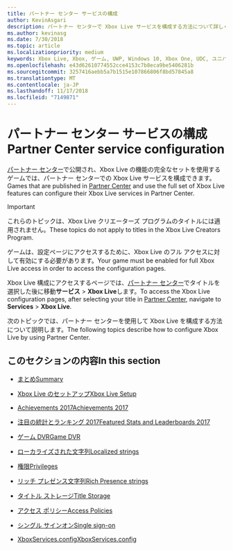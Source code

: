 ```yaml
---
title: パートナー センター サービスの構成
author: KevinAsgari
description: パートナー センターで Xbox Live サービスを構成する方法について詳しく説明するトピックへのリンクを示します。
ms.author: kevinasg
ms.date: 7/30/2018
ms.topic: article
ms.localizationpriority: medium
keywords: Xbox Live, Xbox, ゲーム, UWP, Windows 10, Xbox One, UDC, ユニバーサル デベロッパー センター
ms.openlocfilehash: e43d62610774552cce4153c7b8eca9be5406281b
ms.sourcegitcommit: 3257416aebb5a7b1515e107866806f8bd57845a8
ms.translationtype: MT
ms.contentlocale: ja-JP
ms.lasthandoff: 11/17/2018
ms.locfileid: "7149871"
---
```

# <a name="partner-center-service-configuration"></a><span data-ttu-id="06c29-104">パートナー センター サービスの構成</span><span class="sxs-lookup"><span data-stu-id="06c29-104">Partner Center service configuration</span></span>

<span data-ttu-id="06c29-105">[パートナー センター](https://partner.microsoft.com/dashboard)で公開され、Xbox Live の機能の完全なセットを使用するゲームでは、パートナー センターでの Xbox Live サービスを構成できます。</span><span class="sxs-lookup"><span data-stu-id="06c29-105">Games that are published in [Partner Center](https://partner.microsoft.com/dashboard) and use the full set of Xbox Live features can configure their Xbox Live services in Partner Center.</span></span>

> [!IMPORTANT]
> <span data-ttu-id="06c29-106">これらのトピックは、Xbox Live クリエーターズ プログラムのタイトルには適用されません。</span><span class="sxs-lookup"><span data-stu-id="06c29-106">These topics do not apply to titles in the Xbox Live Creators Program.</span></span>

<span data-ttu-id="06c29-107">ゲームは、設定ページにアクセスするために、Xbox Live のフル アクセスに対して有効にする必要があります。</span><span class="sxs-lookup"><span data-stu-id="06c29-107">Your game must be enabled for full Xbox Live access in order to access the configuration pages.</span></span>

<span data-ttu-id="06c29-108">Xbox Live 構成にアクセスするページでは、[パートナー センター](https://partner.microsoft.com/dashboard)でタイトルを選択した後に移動**サービス** > **Xbox Live**します。</span><span class="sxs-lookup"><span data-stu-id="06c29-108">To access the Xbox Live configuration pages, after selecting your title in [Partner Center](https://partner.microsoft.com/dashboard), navigate to **Services** > **Xbox Live**.</span></span>


<span data-ttu-id="06c29-109">次のトピックでは、パートナー センターを使用して Xbox Live を構成する方法について説明します。</span><span class="sxs-lookup"><span data-stu-id="06c29-109">The following topics describe how to configure Xbox Live by using Partner Center.</span></span>

## <a name="in-this-section"></a><span data-ttu-id="06c29-110">このセクションの内容</span><span class="sxs-lookup"><span data-stu-id="06c29-110">In this section</span></span>

* [<span data-ttu-id="06c29-111">まとめ</span><span class="sxs-lookup"><span data-stu-id="06c29-111">Summary</span></span>](dev-center/summary.md)

* [<span data-ttu-id="06c29-112">Xbox Live のセットアップ</span><span class="sxs-lookup"><span data-stu-id="06c29-112">Xbox Live Setup</span></span>](dev-center/xbox-live-setup.md)

* [<span data-ttu-id="06c29-113">Achievements 2017</span><span class="sxs-lookup"><span data-stu-id="06c29-113">Achievements 2017</span></span>](dev-center/achievements-in-udc.md)

* [<span data-ttu-id="06c29-114">注目の統計とランキング 2017</span><span class="sxs-lookup"><span data-stu-id="06c29-114">Featured Stats and Leaderboards 2017</span></span>](dev-center/featured-stats-and-leaderboards.md)

* [<span data-ttu-id="06c29-115">ゲーム DVR</span><span class="sxs-lookup"><span data-stu-id="06c29-115">Game DVR</span></span>](dev-center/game-dvr.md)

* [<span data-ttu-id="06c29-116">ローカライズされた文字列</span><span class="sxs-lookup"><span data-stu-id="06c29-116">Localized strings</span></span>](dev-center/localized-strings.md)

* [<span data-ttu-id="06c29-117">権限</span><span class="sxs-lookup"><span data-stu-id="06c29-117">Privileges</span></span>](dev-center/privileges.md)

* [<span data-ttu-id="06c29-118">リッチ プレゼンス文字列</span><span class="sxs-lookup"><span data-stu-id="06c29-118">Rich Presence strings</span></span>](dev-center/rich-presence-configuration.md)

* [<span data-ttu-id="06c29-119">タイトル ストレージ</span><span class="sxs-lookup"><span data-stu-id="06c29-119">Title Storage</span></span>](dev-center/title-storage.md)

* [<span data-ttu-id="06c29-120">アクセス ポリシー</span><span class="sxs-lookup"><span data-stu-id="06c29-120">Access Policies</span></span>](dev-center/access-policies-udc.md)

* [<span data-ttu-id="06c29-121">シングル サインオン</span><span class="sxs-lookup"><span data-stu-id="06c29-121">Single sign-on</span></span>](dev-center/single-sign-on.md)

* [<span data-ttu-id="06c29-122">XboxServices.config</span><span class="sxs-lookup"><span data-stu-id="06c29-122">XboxServices.config</span></span>](../xboxservices-config.md)